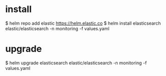 # install

$ helm repo add elastic https://helm.elastic.co
$ helm install elasticsearch elastic/elasticsearch -n monitoring -f values.yaml

# upgrade

$ helm upgrade elasticsearch elastic/elasticsearch -n monitoring -f values.yaml

